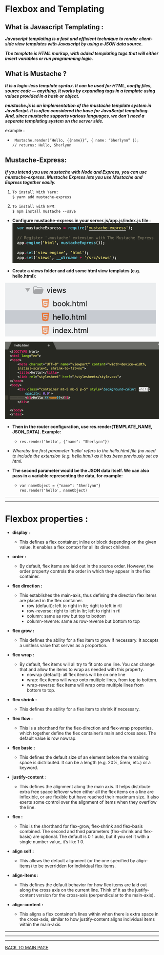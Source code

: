 # **Flexbox and Templating**

## **What is Javascript Templating :**

***Javascript templating is a fast and efficient technique to render client-side view templates with Javascript by using a JSON data source.***

***The template is HTML markup, with added templating tags that will either insert variables or run programming logic.***

## **What is Mustache ?**

***It is a logic-less template syntax. It can be used for HTML, config files, source code — anything. It works by expanding tags in a template using values provided in a hash or object.***

***mustache.js is an implementation of the mustache template system in JavaScript. It is often considered the base for JavaScript templating. And, since mustache supports various languages, we don’t need a separate templating system on the server side.***

example :
   *      Mustache.render(“Hello, {{name}}”, { name: “Sherlynn” });
         // returns: Hello, Sherlynn


## **Mustache-Express:**
***If you intend you use mustache with Node and Express, you can use mustache-express. Mustache Express lets you use Mustache and Express together easily.***

1.     To install With Yarn:
       $ yarn add mustache-express

2.     To install with NPM: 
       $ npm install mustache --save


* **Configure mustache-express in your server.js/app.js/index.js file :**
![first](Code-301/IMG/1.png)

* **Create a views folder and add some html view templates (e.g. hello.html):**

![second](Code-301/IMG/2.png)

![third](Code-301/IMG/3.png)

* **Then in the router configuration, use res.render(TEMPLATE_NAME, JSON_DATA). Example:**
   *     res.render('hello', {"name": "Sherlynn"})


* *Whereby the first parameter ‘hello’ refers to the hello.html file (no need to include the extension (e.g. hello.html) as it has been previously set as html.*


* **The second parameter would be the JSON data itself. We can also pass in a variable representing the data, for example:**

  *     var nameObject = {"name": "Sherlynn"}
        res.render('hello', nameObject)

***
***

# **Flexbox properties :**

* **display :**
  * This defines a flex container; inline or block depending on the given value. It enables a flex context for all its direct children.    

* **order :**
  * By default, flex items are laid out in the source order. However, the order property controls the order in which they appear in the flex container. 

* **flex direction :**
  * This establishes the main-axis, thus defining the direction flex items are placed in the flex container. 
    * row (default): left to right in ltr; right to left in rtl
    * row-reverse: right to left in ltr; left to right in rtl
    * column: same as row but top to bottom
    * column-reverse: same as row-reverse but bottom to top

* **flex grow :** 
  * This defines the ability for a flex item to grow if necessary. It accepts a unitless value that serves as a proportion. 

* **flex wrap :**
  * By default, flex items will all try to fit onto one line. You can change that and allow the items to wrap as needed with this property.
    * nowrap (default): all flex items will be on one line
    * wrap: flex items will wrap onto multiple lines, from top to bottom.
    * wrap-reverse: flex items will wrap onto multiple lines from bottom to top. 

* **flex shrink :**
  * This defines the ability for a flex item to shrink if necessary.

* **flex flow :**
  * This is a shorthand for the flex-direction and flex-wrap properties, which together define the flex container’s main and cross axes. The default value is row nowrap. 

* **flex basic :** 
  * This defines the default size of an element before the remaining space is distributed. It can be a length (e.g. 20%, 5rem, etc.) or a keyword. 

* **justify-content :** 
  * This defines the alignment along the main axis. It helps distribute extra free space leftover when either all the flex items on a line are inflexible, or are flexible but have reached their maximum size. It also exerts some control over the alignment of items when they overflow the line.

* **flex :** 
  * This is the shorthand for flex-grow, flex-shrink and flex-basis combined. The second and third parameters (flex-shrink and flex-basis) are optional. The default is 0 1 auto, but if you set it with a single number value, it’s like 1 0.

* **align self :** 
  * This allows the default alignment (or the one specified by align-items) to be overridden for individual flex items.

* **align-items :** 
  * This defines the default behavior for how flex items are laid out along the cross axis on the current line. Think of it as the justify-content version for the cross-axis (perpendicular to the main-axis).

* **align-content :** 
  * This aligns a flex container’s lines within when there is extra space in the cross-axis, similar to how justify-content aligns individual items within the main-axis.

***
***
***
[BACK TO MAIN PAGE](https://github.com/farahalwahaibi/Reading-Notes/blob/main/README.md)


